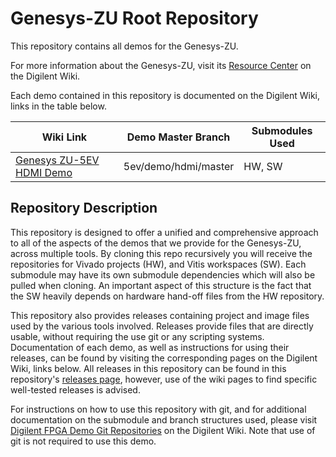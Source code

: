 # Genesys-ZU Root Repository

This repository contains all demos for the Genesys-ZU.

For more information about the Genesys-ZU, visit its [Resource Center](https://reference.digilentinc.com/programmable-logic/genesys-zu/start) on the Digilent Wiki.

Each demo contained in this repository is documented on the Digilent Wiki, links in the table below.

| Wiki Link | Demo Master Branch | Submodules Used |
|-----------|--------------------|-----------------|
| [Genesys ZU-5EV HDMI Demo](https://reference.digilentinc.com/learn/programmable-logic/tutorials/genesys-zu-5ev-demo-hdmi/start) | 5ev/demo/hdmi/master  | HW, SW |


## Repository Description

This repository is designed to offer a unified and comprehensive approach to all of the aspects of the demos that we provide for the Genesys-ZU, across multiple tools. By cloning this repo recursively you will receive the repositories for Vivado projects (HW), and Vitis workspaces (SW). Each submodule may have its own submodule dependencies which will also be pulled when cloning. An important aspect of this structure is the fact that the SW heavily depends on hardware hand-off files from the HW repository.

This repository also provides releases containing project and image files used by the various tools involved. Releases provide files that are directly usable, without requiring the use git or any scripting systems. Documentation of each demo, as well as instructions for using their releases, can be found by visiting the corresponding pages on the Digilent Wiki, links below. All releases in this repository can be found in this repository's [releases page](https://github.com/Digilent/Genesys-ZU/releases), however, use of the wiki pages to find specific well-tested releases is advised.

For instructions on how to use this repository with git, and for additional documentation on the submodule and branch structures used, please visit [Digilent FPGA Demo Git Repositories](https://reference.digilentinc.com/reference/programmable-logic/documents/git) on the Digilent Wiki. Note that use of git is not required to use this demo.